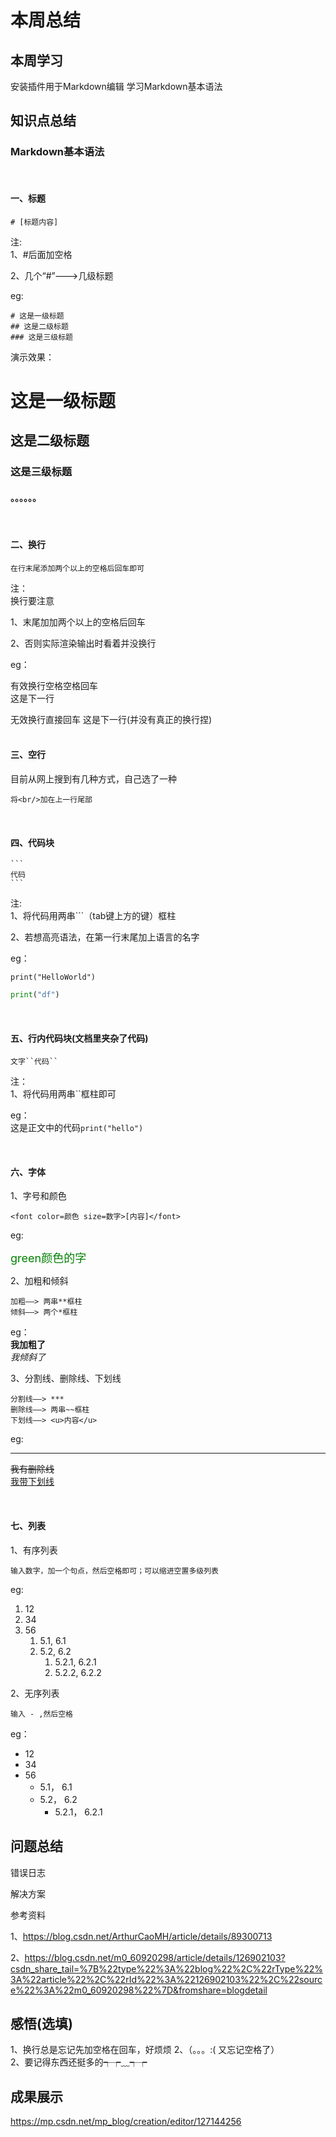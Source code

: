 # 本周总结  

## 本周学习  

安装插件用于Markdown编辑
学习Markdown基本语法 

## 知识点总结  

### Markdown基本语法 
<br/>

#### 一、标题  

    # [标题内容]   

注:  
1、#后面加空格  

2、几个“#”———>几级标题  

eg:

    # 这是一级标题   
    ## 这是二级标题
    ### 这是三级标题
演示效果：
# 这是一级标题   
## 这是二级标题
### 这是三级标题 
#### 。。。。。。
<br/>

#### 二、换行  
    在行末尾添加两个以上的空格后回车即可

注：  
换行要注意

1、末尾加加两个以上的空格后回车  

2、否则实际渲染输出时看着并没换行

eg：

有效换行空格空格回车  
这是下一行  
      
无效换行直接回车
这是下一行(并没有真正的换行捏)  
<br/>

#### 三、空行  
目前从网上搜到有几种方式，自己选了一种  

    将<br/>加在上一行尾部  

<br/>

#### 四、代码块 
    ```  
    代码  
    ```

注:  
1、将代码用两串```（tab键上方的键）框柱  

2、若想高亮语法，在第一行末尾加上语言的名字

eg：

```  
print("HelloWorld")  
```  

```python  
print("df")  
```

<br/>  

#### 五、行内代码块(文档里夹杂了代码)  
    文字``代码``  

注：  
1、将代码用两串``框柱即可

eg：  
这是正文中的代码``print("hello")``  

<br/>

#### 六、字体
1、字号和颜色  

    <font color=颜色 size=数字>[内容]</font>  
  
eg:  

<font color=green size=4>green颜色的字</font>  
  
2、加粗和倾斜  

    加粗——> 两串**框柱
    倾斜——> 两个*框柱

eg：  
**我加粗了**  
*我倾斜了*

3、分割线、删除线、下划线  

    分割线——> ***
    删除线——> 两串~~框柱
    下划线——> <u>内容</u>

eg:  
***  
~~我有删除线~~  
<u>我带下划线</u>

<br/>

#### 七、列表
1、有序列表  
    
    输入数字，加一个句点，然后空格即可；可以缩进空置多级列表

eg:  
1. 12
2. 34
3. 56  
   1. 5.1, 6.1
   2. 5.2, 6.2  
      1. 5.2.1, 6.2.1  
      2. 5.2.2, 6.2.2

2、无序列表  

    输入 - ,然后空格

eg：
- 12
- 34  
- 56  
  - 5.1， 6.1
  - 5.2， 6.2  
    - 5.2.1， 6.2.1




## 问题总结  

错误日志


解决方案


参考资料

1、https://blog.csdn.net/ArthurCaoMH/article/details/89300713

2、https://blog.csdn.net/m0_60920298/article/details/126902103?csdn_share_tail=%7B%22type%22%3A%22blog%22%2C%22rType%22%3A%22article%22%2C%22rId%22%3A%22126902103%22%2C%22source%22%3A%22m0_60920298%22%7D&fromshare=blogdetail

## 感悟(选填)  
1、换行总是忘记先加空格在回车，好烦烦
2、（。。。:( 又忘记空格了）  
2、要记得东西还挺多的┭┮﹏┭┮

## 成果展示  
https://mp.csdn.net/mp_blog/creation/editor/127144256